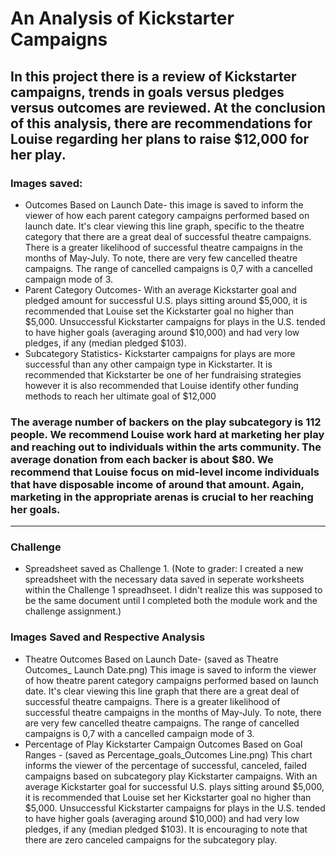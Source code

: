 # An Analysis of Kickstarter Campaigns
## In this project there is a review of Kickstarter campaigns, trends in goals versus pledges versus outcomes are reviewed.  At the conclusion of this analysis, there are recommendations for Louise regarding her plans to raise $12,000 for her play.
### Images saved:
* Outcomes Based on Launch Date- this image is saved to inform the viewer of how each parent category campaigns performed based on launch date.  It's clear viewing this line graph, specific to the theatre category that there are a great deal of successful theatre campaigns.  There is a greater likelihood of successful theatre campaigns in the months of May-July.  To note, there are very few cancelled theatre campaigns.  The range of cancelled campaigns is 0,7 with a cancelled campaign mode of 3.
* Parent Category Outcomes- With an average Kickstarter goal and pledged amount for successful U.S. plays sitting around $5,000, it is recommended that Louise set the Kickstarter goal no higher than $5,000.  Unsuccessful Kickstarter campaigns for plays in the U.S. tended to have higher goals (averaging around $10,000) and had very low pledges, if any (median pledged $103).
* Subcategory Statistics- Kickstarter campaigns for plays are more successful than any other campaign type in Kickstarter.  It is recommended that Kickstarter be one of her fundraising strategies however it is also recommended that Louise identify other funding methods to reach her ultimate goal of $12,000 
### The average number of backers on the play subcategory is 112 people.  We recommend Louise work hard at marketing her play and reaching out to individuals within the arts community.  The average donation from each backer is about $80.  We recommend that Louise focus on mid-level income individuals that have disposable income of around that amount.  Again, marketing in the appropriate arenas is crucial to her reaching her goals.
---
### Challenge
* Spreadsheet saved as Challenge 1.  (Note to grader: I created a new spreadsheet with the necessary data saved in seperate worksheets within the Challenge 1 spreadhseet.  I didn't realize this was supposed to be the same document until I completed both the module work and the challenge assignment.)
### Images Saved and Respective Analysis
* Theatre Outcomes Based on Launch Date- (saved as Theatre Outcomes_ Launch Date.png) This image is saved to inform the viewer of how theatre parent category campaigns performed based on launch date.  It's clear viewing this line graph that there are a great deal of successful theatre campaigns.  There is a greater likelihood of successful theatre campaigns in the months of May-July.  To note, there are very few cancelled theatre campaigns.  The range of cancelled campaigns is 0,7 with a cancelled campaign mode of 3.
* Percentage of Play Kickstarter Campaign Outcomes Based on Goal Ranges - (saved as Percentage_goals_Outcomes Line.png) This chart informs the viewer of the percentage of successful, canceled, failed campaigns based on subcategory play Kickstarter campaigns.  With an average Kickstarter goal for successful U.S. plays sitting around $5,000, it is recommended that Louise set her Kickstarter goal no higher than $5,000.  Unsuccessful Kickstarter campaigns for plays in the U.S. tended to have higher goals (averaging around $10,000) and had very low pledges, if any (median pledged $103).  It is encouraging to note that there are zero canceled campaigns for the subcategory play.   
